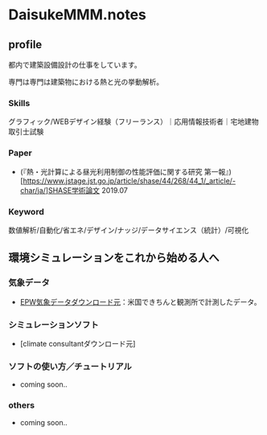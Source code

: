 # DaisukeMMM.notes

## profile
都内で建築設備設計の仕事をしています。

専門は専門は建築物における熱と光の挙動解析。

### Skills
グラフィック/WEBデザイン経験（フリーランス）｜応用情報技術者｜宅地建物取引士試験

### Paper
* (『熱・光計算による昼光利用制御の性能評価に関する研究 第一報』)[https://www.jstage.jst.go.jp/article/shase/44/268/44_1/_article/-char/ja/]SHASE学術論文 2019.07

### Keyword
数値解析/自動化/省エネ/デザイン/ナッジ/データサイエンス（統計）/可視化


## 環境シミュレーションをこれから始める人へ
### 気象データ
* [EPW気象データダウンロード元](https://energyplus.net/weather)：米国できちんと観測所で計測したデータ。

### シミュレーションソフト
* [climate consultantダウンロード元]

### ソフトの使い方／チュートリアル
* coming soon..

### others
* coming soon..
